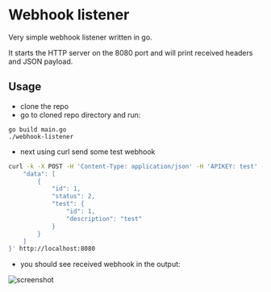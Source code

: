 # Webhook listener

Very simple webhook listener written in go.

It starts the HTTP server on the 8080 port and will print received headers and JSON payload.

## Usage

* clone the repo
* go to cloned repo directory and run:

```
go build main.go
./webhook-listener
```

* next using curl send some test webhook
```sh
curl -k -X POST -H 'Content-Type: application/json' -H 'APIKEY: test' -d '{
    "data": [
        {
            "id": 1,
            "status": 2,
            "test": {
                "id": 1,
                "description": "test"
            }
        }
    ]
}' http://localhost:8080
```

* you should see received webhook in the output:

![screenshot](https://i.imgur.com/7P0dlkP.png)
```
